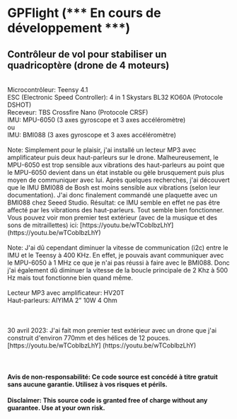 # GPFlight (*** En cours de développement ***)

## Contrôleur de vol pour stabiliser un quadricoptère (drone de 4 moteurs)
<br />
Microcontrôleur: Teensy 4.1
<br />
ESC (Electronic Speed Controller): 4 in 1 Skystars BL32 KO60A (Protocole DSHOT)
<br />
Receveur: TBS Crossfire Nano (Protocole CRSF)
<br />
IMU: MPU-6050 (3 axes gyroscope et 3 axes accéléromètre)
<br />
ou
<br />
IMU: BMI088 (3 axes gyroscope et 3 axes accéléromètre)
<br />
<br />
Note: Simplement pour le plaisir, j'ai installé un lecteur MP3 avec amplificateur puis deux haut-parleurs sur le drone. Malheureusement, le MPU-6050 est trop sensible aux vibrations des haut-parleurs au point que le MPU-6050 devient dans un état instable ou gèle brusquement puis plus moyen de communiquer avec lui. Après quelques recherches, j'ai découvert que le IMU BMI088 de Bosh est moins sensible aux vibrations (selon leur documentation). J'ai donc finalement commandé une plaquette avec un BMI088 chez Seeed Studio. Résultat: ce IMU semble en effet ne pas être affecté par les vibrations des haut-parleurs. Tout semble bien fonctionner. Vous pouvez voir mon premier test extérieur (avec de la musique et des sons de mitraillettes) ici: [https://youtu.be/wTCoblbzLhY] (https://youtu.be/wTCoblbzLhY)
<br />
<br />
Note: J'ai dû cependant diminuer la vitesse de communication (i2c) entre le IMU et le Teensy à 400 KHz. En effet, je pouvais avant communiquer avec le MPU-6050 à 1 MHz ce que je n'ai pas réussi à faire avec le BMI088. Donc j'ai également dû diminuer la vitesse de la boucle principale de 2 Khz à 500 Hz mais tout fonctionne bien quand même.
<br />
<br />
Lecteur MP3 avec amplificateur: HV20T
<br />
Haut-parleurs: AIYIMA 2" 10W 4 Ohm
<br />
<br />
<br />
<br />
30 avril 2023: J'ai fait mon premier test extérieur avec un drone que j'ai construit d'environ 770mm et des hélices de 12 pouces.
<br />
[https://youtu.be/wTCoblbzLhY] (https://youtu.be/wTCoblbzLhY)
<br />
<br />
<br />

#### Avis de non-responsabilité: Ce code source est concédé à titre gratuit sans aucune garantie. Utilisez à vos risques et périls.
#### Disclaimer: This source code is granted free of charge without any guarantee. Use at your own risk.